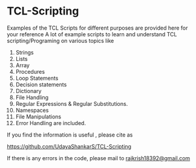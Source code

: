 # TCL-Scripting
Examples of the TCL Scripts for different purposes are provided here for your reference
     A lot of example scripts to learn and understand TCL scripting/Programing on various topics like 
1. Strings
2. Lists 
3. Array
4. Procedures
5. Loop Statements 
6. Decision statements 
7. Dictionary
8. File Handling
9. Regular Expressions & Regular Substitutions.
10. Namespaces
11. File Manipulations
12. Error Handling
     are included.


If you find the information is useful , please cite as

https://github.com/UdayaShankarS/TCL-Scripting

If there is any errors in the code, please mail to rajkrish18392@gmail.com
